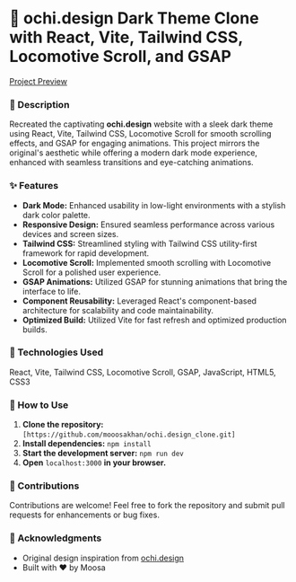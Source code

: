 # 🌙 **ochi.design Dark Theme Clone with React, Vite, Tailwind CSS, Locomotive Scroll, and GSAP**

[Project Preview](https://mooosakhan.github.io/ochi.design_clone/)

### 🌟 Description
Recreated the captivating **ochi.design** website with a sleek dark theme using React, Vite, Tailwind CSS, Locomotive Scroll for smooth scrolling effects, and GSAP for engaging animations. This project mirrors the original's aesthetic while  offering a modern dark mode experience, enhanced with seamless transitions and eye-catching animations.

### ✨ Features
- **Dark Mode:** Enhanced usability in low-light environments with a stylish dark color palette. 
- **Responsive Design:** Ensured seamless performance across various devices and screen sizes.
- **Tailwind CSS:** Streamlined styling with Tailwind CSS utility-first framework for rapid development.
- **Locomotive Scroll:** Implemented smooth scrolling with Locomotive Scroll for a polished user experience.
- **GSAP Animations:** Utilized GSAP for stunning animations that bring the interface to life.
- **Component Reusability:** Leveraged React's component-based architecture for scalability and code maintainability.
- **Optimized Build:** Utilized Vite for fast refresh and optimized production builds.

### 🚀 Technologies Used
React, Vite, Tailwind CSS, Locomotive Scroll, GSAP, JavaScript, HTML5, CSS3

### 📝 How to Use
1. **Clone the repository:** `[https://github.com/mooosakhan/ochi.design_clone.git]`
2. **Install dependencies:** `npm install`
3. **Start the development server:** `npm run dev`
4. **Open** `localhost:3000` **in your browser.**

### 🤝 Contributions
Contributions are welcome! Feel free to fork the repository and submit pull requests for enhancements or bug fixes.

### 🙏 Acknowledgments
- Original design inspiration from [ochi.design](https://ochi.design)
- Built with ❤️ by Moosa 
